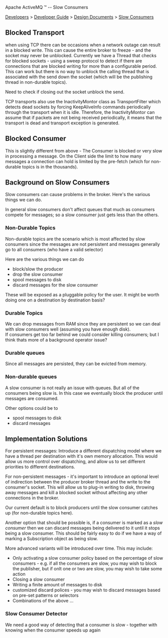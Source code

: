 Apache ActiveMQ ™ -- Slow Consumers 

[Developers](developers.html) > [Developer Guide](developer-guide.html) > [Design Documents](design-documents.html) > [Slow Consumers](slow-consumers.html)


Blocked Transport
-----------------

when using TCP there can be occasions when a network outage can result in a blocked write. This can cause the entire broker to freeze - and the socket may never be unblocked. Currently we have a Thread that checks for blocked sockets - using a sweep protocol to detect if there are connections that are blocked writing for more than a configurable period. This can work but there is no way to unblock the calling thread that is associated with the send down the socket (which will be the publishing thread in non-durable topics).

Need to check if closing out the socket unblock the send.

TCP transports also use the InactivityMontor class as TransportFilter which detects dead sockets by forcing KeepAliveInfo commands periodically through the transport when it is idle. Therefore, the InactivityMontor can assume that if packets are not being received periodically, it means that the transport is dead and transport exception is generated.

Blocked Consumer
----------------

This is slightly different from above - The Consumer is blocked or very slow in processing a message. On the Client side the limit to how many messages a connection can hold is limited by the pre-fetch (which for non-durable topics is in the thousands).

Background on Slow Consumers
----------------------------

Slow consumers can cause problems in the broker. Here's the various things we can do.

In general slow consumers don't affect queues that much as consumers compete for messages; so a slow consumer just gets less than the others.

### Non-Durable Topics

Non-durable topics are the scenario which is most affected by slow consumers since the messages are not persistent and messages generally go to all consumers (who have a valid selector)

Here are the various things we can do

*   block/slow the producer
*   drop the slow consumer
*   spool messages to disk
*   discard messages for the slow consumer

These will be exposed as a pluggable policy for the user. It might be worth doing one on a destination by destination basis?

### Durable Topics

We can drop messages from RAM since they are persistent so we can deal with slow consumers well (assuming you have enough disk).  
If consumers get too far behind we could consider killing consumers; but I think thats more of a background operator issue?

### Durable queues

Since all messages are persisted, they can be evicted from memory.

### Non-durable queues

A slow consumer is not really an issue with queues. But all of the consumers being slow is. In this case we eventually block the producer until messages are consumed.

Other options could be to

*   spool messages to disk
*   discard messages

Implementation Solutions
------------------------

For persistent messages: Introduce a different dispatching model where we have a thread per destination with it's own memory allocation. This would allow us more control over dispatching, and allow us to set different priorities to different destinations.

For non-persistent messages - it's important to introduce an optional level of indirection between the producer broker thread and the write to the consumer's socket. This will allow us to plug-in writing to disk, throwing away messages and kill a blocked socket without affecting any other connections in the broker.

Our current default is to block producers until the slow consumer catches up (for non-durable topics here).

Another option that should be possible is, if a consumer is marked as a _slow consumer_ then we can discard messages being delivered to it until it stops being a slow consumer. This should be fairly easy to do if we have a way of marking a Subscription object as being slow.

More advanced variants will be introduced over time. This may include:

*   Only activating a slow consumer policy based on the percentage of slow consumers - e.g. if all the consumers are slow, you may wish to block the publisher, but if onlt one or two are slow, you may wish to take some action
*   Closing a slow consumer
*   Writing a finite amount of messages to disk
*   customized discard polices - you may wish to discard messages based on pre-set patterns or selectors
*   Combinations of the above ...

### Slow Consumer Detector

We need a good way of detecting that a consumer is slow - together with knowing when the consumer speeds up again


